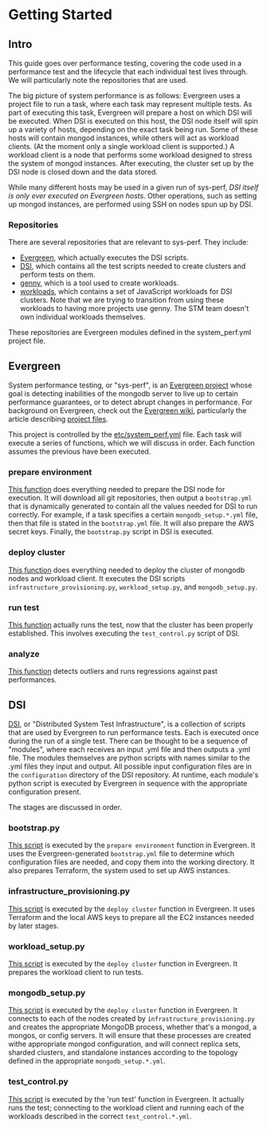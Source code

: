 # Getting Started 

## Intro
This guide goes over performance testing, covering the code used in a performance test and the lifecycle that each individual test lives through. We will particularly note the
repositories that are used. 

The big picture of system performance is as follows: Evergreen uses a project file to run a task, where each task may represent multiple tests. As part of executing this task, Evergreen will prepare a host on which DSI will be executed. When DSI is executed on this host, the DSI node itself will spin up a variety of hosts, depending on the exact task being run. Some of these hosts will contain mongod instances, while others will act as workload clients. (At the moment only a single workload client is supported.) A workload client is a node that performs some workload designed to stress the system of mongod instances. After executing, the cluster set up by the DSI node is closed down and the data stored. 

While many different hosts may be used in a given run of sys-perf, *DSI itself is only ever executed on Evergreen hosts.* Other operations, such as setting up mongod instances, are performed using SSH on nodes spun up by DSI.

### Repositories
There are several repositories that are relevant to sys-perf. They include:

  - [Evergreen](https://github.com/evergreen-ci/evergreen), which actually executes the DSI scripts.
  - [DSI](https://github.com/10gen/dsi), which contains all the test scripts needed to create clusters and perform tests on them.
  - [genny](https://github.com/mongodb/genny), which is a tool used to create workloads.
  - [workloads](https://github.com/10gen/workloads), which contains a set of JavaScript workloads for DSI clusters. Note that we are trying to transition from using these workloads to having more projects use genny. The STM team doesn't own individual workloads themselves.

These repositories are Evergreen modules defined in the system_perf.yml project file.

## Evergreen
System performance testing, or "sys-perf", is an [Evergreen project](https://evergreen.mongodb.com/waterfall/sys-perf) whose goal is detecting inabilities of the mongodb server to live up to certain performance guarantees, or to detect abrupt changes in performance. For background on Evergreen, check out the [Evergreen wiki](https://github.com/evergreen-ci/evergreen/wiki), particularly the article describing [project files](https://github.com/evergreen-ci/evergreen/wiki/Project-Files).

This project is controlled by the [etc/system_perf.yml](https://github.com/mongodb/mongo/blob/master/etc/system_perf.yml) file. Each task will execute a series of functions, which we will discuss in order. Each function assumes the previous have been executed.

### prepare environment
[This function](https://github.com/mongodb/mongo/blob/ec0bf809b1b60c4edc32146ed971222c30f9d8fa/etc/system_perf.yml#L199) does everything needed to prepare the DSI node for execution. It will download all git repositories, then output a `bootstrap.yml` that is dynamically generated to contain all the values needed for DSI to run correctly. For example, if a task specifies a certain `mongodb_setup.*.yml` file, then that file is stated in the `bootstrap.yml` file. It will also prepare the AWS secret keys. Finally, the `bootstrap.py` script in DSI is executed.

### deploy cluster 
[This function](https://github.com/mongodb/mongo/blob/ec0bf809b1b60c4edc32146ed971222c30f9d8fa/etc/system_perf.yml#L298) does everything needed to deploy the cluster of mongodb nodes and workload client. It executes the DSI scripts `infrastructure_provisioning.py`, `workload_setup.py`, and `mongodb_setup.py`.

### run test
[This function](https://github.com/mongodb/mongo/blob/ec0bf809b1b60c4edc32146ed971222c30f9d8fa/etc/system_perf.yml#L310) actually runs the test, now that the cluster has been properly established. This involves executing the `test_control.py` script of DSI.

### analyze
[This function](https://github.com/mongodb/mongo/blob/ec0bf809b1b60c4edc32146ed971222c30f9d8fa/etc/system_perf.yml#L325) detects outliers and runs regressions against past performances.

## DSI
[DSI](https://github.com/10gen/dsi), or "Distributed System Test Infrastructure", is a collection of scripts that are used by Evergreen to run performance tests. Each is executed once during the run of a single test. There can be thought to be a sequence of "modules", where each receives an input .yml file and then outputs a .yml file. The modules themselves are python scripts with names similar to the .yml files they input and output. All possible input configuration files are in the `configuration` directory of the DSI repository. At runtime, each module's python script is executed by Evergreen in sequence with the appropriate configuration present.

The stages are discussed in order.

### bootstrap.py
[This script](https://github.com/10gen/dsi/blob/master/bin/bootstrap.py) is executed by the `prepare environment` function in Evergreen. It uses the Evergreen-generated `bootstrap.yml` file to determine which configuration files are needed, and copy them into the working directory. It also prepares Terraform, the system used to set up AWS instances.

### infrastructure_provisioning.py
[This script](https://github.com/10gen/dsi/blob/master/bin/infrastructure_provisioning.py) is executed by the `deploy cluster` function in Evergreen. It uses Terraform and the local AWS keys to prepare all the EC2 instances needed by later stages.

### workload_setup.py
[This script](https://github.com/10gen/dsi/blob/master/bin/workload_setup.py) is executed by the `deploy cluster` function in Evergreen. It prepares the workload client to run tests.

### mongodb_setup.py
[This script](https://github.com/10gen/dsi/blob/master/bin/mongodb_setup.py) is executed by the `deploy cluster` function in Evergreen. It connects to each of the nodes created by `infrastructure_provisioning.py` and creates the appropriate MongoDB process, whether that's a mongod, a mongos, or config servers. It will ensure that these processes are created withe appropriate mongod configuration, and will connect replica sets, sharded clusters, and standalone instances according to the topology defined in the appropriate `mongodb_setup.*.yml`.

### test_control.py
[This script](https://github.com/10gen/dsi/blob/master/bin/test_control.py) is executed by the 'run test' function in Evergreen. It actually runs the test; connecting to the workload client and running each of the workloads described in the correct `test_control.*.yml`.

